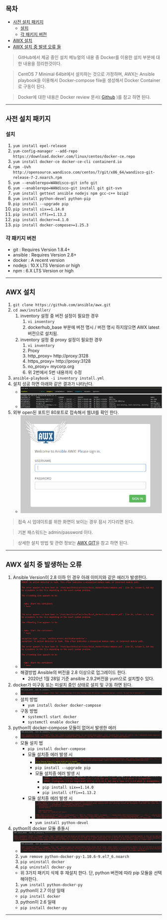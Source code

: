 ## 목차
- [사전 설치 패키지](#1)
  - [설치](#1-1)
  - [각 패키지 버전](#1)
- [AWX 설치](#2)
- [AWX 설치 중 발생 오류 들](#3)

> GitHub에서 제공 중인 설치 메뉴얼의 내용 중 Docker를 이용한 설치 부분에 대한 내용을 정리한것이다.

> CentOS 7 Minimal 64bit에서 설치하는 것으로 가정하며, AWX는 Ansible playbook을 이용해서 Docker-compose file을 생성해서 Docker Container로 구동이 된다.

> Docker에 대한 내용은 Docker review 문서( [Github](https://github.com/andrewjin89/Docker_Review) )를 참고 하면 된다.

---

<a name="1"></a>

## 사전 설치 패키지

<a name="1-1"></a>

### 설치
1. `yum install epel-release`
2. `yum-config-manager --add-repo https://download.docker.com/linux/centos/docker-ce.repo`
3. `yum install docker-ce docker-ce-cli containerd.io`
4. `rpm -Uvh http://opensource.wandisco.com/centos/7/git/x86_64/wandisco-git-release-7-2.noarch.rpm`
5. `yum --enablerepo=WANdisco-git info git`
6. `yum --enablerepo=WANdisco-git install git git-svn`
7. `yum install gettext ansible nodejs npm gcc-c++ bzip2`
8. `yum install python-devel python-pip`
9. `pip install --upgrade pip`
10. `pip install six==1.14.0`
11. `pip install cffi==1.13.2`
12. `pip install docker>=4.1.0`
13. `pip install docker-compose>=1.25.3`

<a name="1-2"></a>

### 각 패키지 버전
- git : Requires Version 1.8.4+
- ansible : Requires Version 2.8+
- docker : A recent version
- nodejs : 10.X LTS Version or high
- npm : 6.X LTS Version or high

---

<a name="2"></a>

## AWX 설치
1. `git clone https://github.com/ansible/awx.git`
2. `cd awx/installer/`
   1. inventory 설정 중 버전 설정이 필요한 경우
      1. `vi inventory`
      2. dockerhub_base 부분에 버전 명시 / 버전 명시 하지않으면 AWX latest 버전으로 설치됨.
   2. inventory 설정 중 proxy 설정이 필요한 경우
      1. `vi inventory`
      2. Proxy
      3. http_proxy= http://proxy:3128
      4. https_proxy= http://proxy:3128
      5. no_proxy= mycorp.org
      6. 위 2번에서 5번 내용까지 수정
3. `ansible-playbook -i inventory install.yml`
4. 설치 성공 하면 아래와 같은 결과가 나타난다.
   - ![](images/2020-01-28-16-24-27.png)
   - ![](images/2020-01-28-16-24-48.png)
5. 외부 open된 포트인 80포트로 접속해서 웹UI를 확인 한다.
   - ![](images/2020-01-29-09-41-12.png)
> 접속 시 업데이트를 위한 화면이 보이는 경우 잠시 기다리면 된다.

> 기본 패스워드는 admin/password 이다.

> 상세한 설치 방법 및 관련 정보는 [AWX GIT](https://github.com/ansible/awx/blob/accf000bdf5acdec46080e71f6d5650e62188764/INSTALL.md#installing-awx)을 참고 하면 된다.

---

<a name="3"></a>

## AWX 설치 중 발생하는 오류

1. Ansible Version이 2.8 이하 인 경우 아래 이미지와 같은 에러가 발생한다.
   - ![](images/2020-01-28-15-29-12.png)
   - 해결방법 Ansible의 버전을 2.8 이상으로 업그레이드 한다.
     - 2020년 1월 28일 기준 ansible 2.9.2버전을 yum으로 설치할수 있다.
2. docker가 미구동 또는 미설치 중인 상태로 설치 및 구동 하면 된다.
   - ![](images/2020-01-28-15-33-47.png)
   - 설치 방법
     - `yum install docker docker-compose`
   - 구동 방법
     - `systemctl start docker`
     - `systemctl enable docker`
3. python의 docker-compose 모듈이 없어서 발생한 에러
   - ![](images/2020-01-28-15-38-59.png)
   - 모듈 설치 법
     - `pip install docker-compose`
     - 모듈 설치중 에러 발생 시
       - ![](images/2020-01-28-15-42-12.png)
       - `pip install --upgrade pip`
       - 모듈 설치중 에러 발생 시
         - ![](images/2020-01-28-16-02-53.png)
         - `pip install six==1.14.0`
         - `pip install cffi==1.13.2`
     - 모듈 설치중 에러 발생 시
       - ![](images/2020-01-28-16-06-29.png)
       - `yum install python-devel`
4. python의 docker 모듈 충돌시 ![](images/2020-01-28-16-09-40.png)
   - ![](images/2020-01-28-16-17-02.png)
   2. `yum remove python-docker-py-1.10.6-9.el7_6.noarch`
   3. `pip uninstall docker`
   4. `pip uninstall docker-py`
   - 위 3가지 패키지 삭제 후 재설치 한다. 단, python 버전에 따라 pip 모듈을 선택해야한다.
   1. `yum install python-docker-py`
   2. python이 2.7 이상 일때
     - `pip install docker`
   3. python이 2.6 일때
     - `pip install docker-py`
---